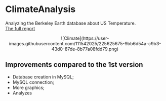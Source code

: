# ClimateAnalysis
Analyzing the Berkeley Earth database about US Temperature.<br>
[The full report](https://github.com/Caio-Felice-Cunha/ClimateAnalysis/blob/main/V2_Climate-Report.pdf)

<div align="center">
![Climate](https://user-images.githubusercontent.com/111542025/225625675-9bb6d54a-c9b3-43d0-87de-8b77a08fdd79.png)
</div>

## Improvements compared to the 1st version
* Database creation in MySQL;
* MySQL connection;
* More graphics;
* Analyzes
